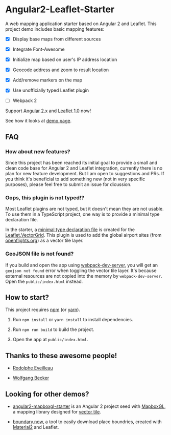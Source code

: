 Angular2-Leaflet-Starter
========================

A web mapping application starter based on Angular 2 and Leaflet. This project demo includes basic mapping features:

-	[x] Display base maps from different sources

-	[x] Integrate Font-Awesome

-	[x] Initialize map based on user's IP address location

-	[x] Geocode address and zoom to result location

-	[x] Add/remove markers on the map

- [x] Use unofficially typed Leaflet plugin

-	[ ] Webpack 2

Support [Angular 2.x](https://github.com/angular/angular/blob/master/CHANGELOG.md#200-2016-09-14) and [Leaflet 1.0](https://github.com/Leaflet/Leaflet/blob/master/CHANGELOG.md#101-september-30-2016) now!

See how it looks at [demo page](http://haoliangyu.github.io/angular2-leaflet-starter/).

FAQ
--------------

### How about new features?

Since this project has been reached its initial goal to provide a small and clean code base for Angular 2 and Leaflet integration, currently there is no plan for new feature development. But I am open to suggestions and PRs. If you think it's beneficial to add something new (not in very specific purposes), please feel free to submit an issue for dicussion.

### Oops, this plugin is not typed!?

Most Leaflet plugins are not typed, but it doesn't mean they are not usable. To use them in a TypeScript project, one way is to provide a minimal type declaration file.

In the starter, a [minimal type declaration file]() is created for the [Leaflet.VectorGrid](https://github.com/Leaflet/Leaflet.VectorGrid). This plugin is used to add the global airport sites (from [openflights.org](http://openflights.org/)) as a vector tile layer.

### GeoJSON file is not found?

If you build and open the app using [webpack-dev-server](https://github.com/webpack/webpack-dev-server), you will get an `geojson not found` error when toggling the vector tile layer. It's because external resources are not copied into the memory by `webpack-dev-server`. Open the `public/index.html` instead.

How to start?
--------------

This project requires [npm](https://www.npmjs.com/) (or [yarn](https://yarnpkg.com/)).

1.	Run `npm install` or `yarn install` to install dependencies.

2.	Run `npm run build` to build the project.

3.  Open the app at `public/index.html`.

Thanks to these awesome people!
-------------------------------

-	[Rodolphe Eveilleau](https://github.com/rdphv)

- [Wolfgang Becker](https://github.com/vimwb)

Looking for other demos?
-------------------------------

* [angular2-mapboxgl-starter](https://github.com/haoliangyu/angular2-mapboxgl-starter) is an Angular 2 project seed with [MapboxGL](https://www.mapbox.com/mapbox-gl-js/api/), a mapping library designed for [vector tile](https://www.mapbox.com/help/define-vector-tiles/).

* [boundary.now](https://github.com/haoliangyu/boundary.now), a tool to easily download place boundries, created with [Material2](https://github.com/angular/material2) and Leaflet.
